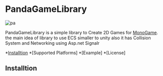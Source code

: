 ﻿# PandaGameLibrary
 ![pa](https://github.com/user-attachments/assets/2b77c97d-a339-4e0c-9550-17432a1cab40)
 
  PandaGameLibrary is a simple library to Create 2D Games for [MonoGame](https://monogame.net/). the main idea of library to use ECS simaller to unity also it has Collision System and Networking using Asp.net Signalr



 *[Installtion](#Installtion)
 *[Supported Platforms]
 *[Example]
 *[License]

 ## Installtion
 
